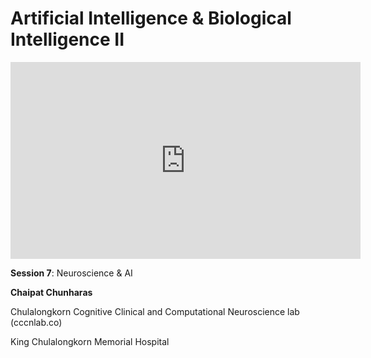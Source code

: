# Artificial Intelligence & Biological Intelligence II

<iframe width="560" height="315" src="https://www.youtube.com/embed/Tc5WZW4NeiI" title="YouTube video player" frameborder="0" allow="accelerometer; autoplay; clipboard-write; encrypted-media; gyroscope; picture-in-picture; web-share" allowfullscreen></iframe>

**Session 7**: Neuroscience & AI

**Chaipat Chunharas**

Chulalongkorn Cognitive Clinical and Computational Neuroscience lab (cccnlab.co)

King Chulalongkorn Memorial Hospital